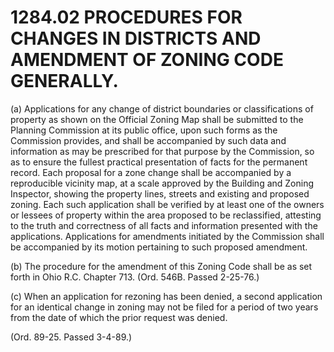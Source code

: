 1284.02 PROCEDURES FOR CHANGES IN DISTRICTS AND AMENDMENT OF ZONING CODE GENERALLY.
===================================================================================

​(a) Applications for any change of district boundaries or
classifications of property as shown on the Official Zoning Map shall be
submitted to the Planning Commission at its public office, upon such
forms as the Commission provides, and shall be accompanied by such data
and information as may be prescribed for that purpose by the Commission,
so as to ensure the fullest practical presentation of facts for the
permanent record. Each proposal for a zone change shall be accompanied
by a reproducible vicinity map, at a scale approved by the Building and
Zoning Inspector, showing the property lines, streets and existing and
proposed zoning. Each such application shall be verified by at least one
of the owners or lessees of property within the area proposed to be
reclassified, attesting to the truth and correctness of all facts and
information presented with the applications. Applications for amendments
initiated by the Commission shall be accompanied by its motion
pertaining to such proposed amendment.

​(b) The procedure for the amendment of this Zoning Code shall be as set
forth in Ohio R.C. Chapter 713. (Ord. 546B. Passed 2-25-76.)

​(c) When an application for rezoning has been denied, a second
application for an identical change in zoning may not be filed for a
period of two years from the date of which the prior request was denied.

(Ord. 89-25. Passed 3-4-89.)
